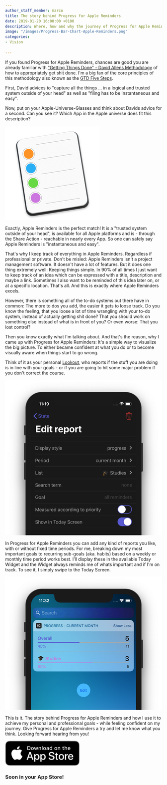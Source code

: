 ```yaml
---
author_staff_member: marco
title: The story behind Progress for Apple Reminders
date: 2019-01-20 16:00:00 +0100
description: Where, how and why the journey of Progress for Apple Reminders began.
image: "/images/Progress-Bar-Chart-Apple-Reminders.png"
categories:
- Vision

---
```

If you found Progress for Apple Reminders, chances are good you are already familiar with ["Getting Things Done" - David Allens Methodology](https://gettingthingsdone.com) of how to appropriately get shit done. I'm a big fan of the core principles of this methodology also known as  the [GTD Five Steps](https://gettingthingsdone.com/five-steps/).

First, David advices to "capture all the things ... in a logical and trusted system outside of your head" as well as "filing has to be instantaneous and easy".

Now, put on your Apple-Universe-Glasses and think about Davids advice for a second. Can you see it? Which App in the Apple universe does fit this description?

![Apple Reminders App Icon](/images/Apple-Reminders-Icon.jpeg)

Exactly, Apple Reminders is the perfect match! It is a "trusted system outside of your head", is available for all Apple platforms and is - through the Share Action - reachable in nearly every App. So one can safely say Apple Reminders is "instantaneous and easy".

That's why I keep track of everything in Apple Reminders. Regardless if professional or private. Don't be misled: Apple Reminders isn't a project management software. It doesn't have a lot of features. But it does one thing extremely well: Keeping things simple. In 90% of all times I just want to keep track of an idea which can be expressed with a title, description and maybe a link. Sometimes I also want to be reminded of this idea later on, or at a specific location. That's all. And this is exactly where Apple Reminders excels.

However, there is something all of the to-do systems out there have in common: The more to dos you add, the easier it gets to loose track. Do you know the feeling, that you loose a lot of time wrangling with your to-do system, instead of actually getting shit done? That you should work on something else instead of what is in front of you? Or even worse: That you lost control?

Then you know exactly what I'm talking about. And that's the reason, why I came up with Progress for Apple Reminders: It's a simple way to visualize the big picture. To either became confident at what you do or to become visually aware when things start to go wrong.

Think of it as your personal [Lookout](https://en.wikipedia.org/wiki/Lookout), who reports if the stuff you are doing is in line with your goals - or if you are going to hit some major problem if you don't correct the course.

![Progress for Apple Reminders Edit Report](/images/Edit-Progress-Report-Apple-Reminders.png)

In Progress for Apple Reminders you can add any kind of reports you like, with or without fixed time periods. For me, breaking down my most important goals to recurring sub-goals (aka. habits) based on a weekly or monthly time period works best. I’ll display these in the available Today Widget and the Widget always reminds me of whats important and if I'm on track. To see it, I simply swipe to the Today Screen.

![Progress for Apple Reminders Today Widget](/images/Progress-Bar-Chart-Apple-Reminders-Today-Widget.png)

This is it. The story behind Progress for Apple Reminders and how I use it to achieve my personal and professional goals - while feeling confident on my journey. Give Progress for Apple Reminders a try and let me know what you think. Looking forward hearing from you!

<!-- <a href="#" target="_blank"> --> <img src="/images/App_Store_Badge.svg" alt="Download on the App Store" class="appstore disabled" /> <!-- </a> --> <h3>Soon in your App Store!</h3>
